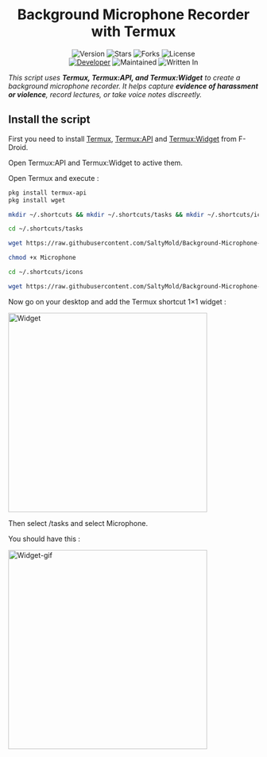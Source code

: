 <h1 align="center">Background Microphone Recorder with Termux</h1>
<p align="center">
    <img alt="Version" src="https://img.shields.io/badge/Version-0.0.1-blue?style=for-the-badge&color=blue">
    <img alt="Stars" src="https://img.shields.io/github/stars/SaltyMold/Background-Microphone-Recorder-with-Termux?style=for-the-badge&color=magenta">
    <img alt="Forks" src="https://img.shields.io/github/forks/SaltyMold/Background-Microphone-Recorder-with-Termux?color=cyan&style=for-the-badge&color=purple">
    <img alt="License" src="https://img.shields.io/github/license/SaltyMold/Background-Microphone-Recorder-with-Termux?style=for-the-badge&color=blue">
    <br>
    <a href="https://github.com/SaltyMold"><img title="Developer" src="https://img.shields.io/badge/Developer-SaltyMold-red?style=flat-square"></a>
    <img alt="Maintained" src="https://img.shields.io/badge/Maintained-No-blue?style=flat-square">
    <img alt="Written In" src="https://img.shields.io/badge/Written%20In-Bash-yellow?style=flat-square">
</p>

_This script uses **Termux, Termux:API, and Termux:Widget** to create a background microphone recorder. It helps capture **evidence of harassment or violence**, record lectures, or take voice notes discreetly._

## Install the script

First you need to install [Termux](https://f-droid.org/fr/packages/com.termux/), [Termux:API](https://f-droid.org/fr/packages/com.termux.api/) and [Termux:Widget](https://f-droid.org/fr/packages/com.termux.widget/) from F-Droid.

Open Termux:API and Termux:Widget to active them.

Open Termux and execute :

```Bash
pkg install termux-api
pkg install wget

mkdir ~/.shortcuts && mkdir ~/.shortcuts/tasks && mkdir ~/.shortcuts/icons

cd ~/.shortcuts/tasks

wget https://raw.githubusercontent.com/SaltyMold/Background-Microphone-Recorder-with-Termux/main/Microphone

chmod +x Microphone

cd ~/.shortcuts/icons

wget https://raw.githubusercontent.com/SaltyMold/Background-Microphone-Recorder-with-Termux/main/Microphone.png
```

Now go on your desktop and add the Termux shortcut 1×1 widget :

<img src="https://github.com/user-attachments/assets/c63bbd9f-7693-4b48-bf42-eec677977020" alt="Widget" width="400">

Then select /tasks and select Microphone.

You should have this :

<img src="https://github.com/user-attachments/assets/3f3092f3-0225-4a48-8aa4-f93bf1e31376" alt="Widget-gif" width="400">

